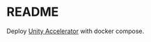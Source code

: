 # README

Deploy [Unity Accelerator](https://docs.unity3d.com/Manual/UnityAccelerator.html) with docker compose.
